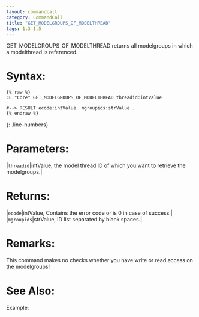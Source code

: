 ```yaml
---
layout: commandcall
category: CommandCall
title: "GET_MODELGROUPS_OF_MODELTHREAD"
tags: 1.3 1.5
---
```


GET_MODELGROUPS_OF_MODELTHREAD returns all modelgroups in which a modelthread is referenced.

# Syntax:  

```adoscript
{% raw %}
CC "Core" GET_MODELGROUPS_OF_MODELTHREAD threadid:intValue

#--> RESULT ecode:intValue  mgroupids:strValue .
{% endraw %}
```
{: .line-numbers}

# Parameters:  

|`threadid`|intValue, the model thread ID of which you want to retrieve the modelgroups.|

# Returns:  

|`ecode`|intValue, Contains the error code or is 0 in case of success.|
|`mgroupids`|strValue, ID list separated by blank spaces.|

# Remarks:

This command makes no checks whether you have write or read access on the modelgroups!


# See Also:  



Example:


